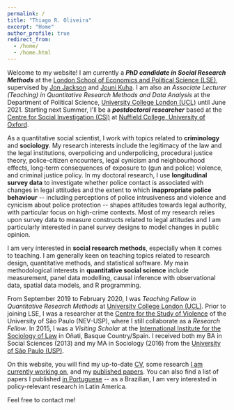 ```yaml
---
permalink: /
title: "Thiago R. Oliveira"
excerpt: "Home"
author_profile: true
redirect_from: 
  - /home/
  - /home.html
---
```


Welcome to my website! I am currently a ***PhD candidate in Social Research Methods*** at the [London School of Economics and Political Science (LSE)](http://www.lse.ac.uk/methodology), supervised by [Jon Jackson](http://www.lse.ac.uk/Methodology/People/Academic-Staff/Jonathan-Jackson/Jonathan-Jackson) and [Jouni Kuha](http://www.lse.ac.uk/Statistics/People/Dr-Jouni-Kuha). I am also an *Associate Lecturer (Teaching) in Quantitative Research Methods and Data Analysis* at the Department of Political Science, [University College London (UCL)](https://www.ucl.ac.uk/political-science/) until June 2021. Starting next Summer, I'll be a ***postdoctoral researcher*** based at the [Centre for Social Investigation (CSI)](http://csi.nuff.ox.ac.uk) at [Nuffield College, University of Oxford](https://www.nuffield.ox.ac.uk).

As a quantitative social scientist, I work with topics related to **criminology** and **sociology**. My research interests include the legitimacy of the law and the legal institutions, overpolicing and underpolicing, procedural justice theory, police-citizen encounters, legal cynicism and neighbourhood effects, long-term consequences of exposure to (gun and police) violence, and criminal justice policy. In my doctoral research, I use **longitudinal survey data** to investigate whether police contact is associated with changes in legal attitudes and the extent to which **inappropriate police behaviour** -- including perceptions of police intrusiveness and violence and cynicism about police protection -- shapes attitudes towards legal authority, with particular focus on high-crime contexts. Most of my research relies upon survey data to measure constructs related to legal attitudes and I am particularly interested in panel survey designs to model changes in public opinion.

I am very interested in **social research methods**, especially when it comes to teaching. I am generally keen on teaching topics related to research design, quantitative methods, and statistical software. My main methodological interests in **quantitative social science** include measurement, panel data modelling, causal inference with observational data, spatial data models, and R programming.

From September 2019 to February 2020, I was *Teaching Fellow in Quantitative Research Methods* at [University College London (UCL)](https://www.ucl.ac.uk/political-science). Prior to joining LSE, I was a researcher at the [Centre for the Study of Violence](http://english.nevusp.org) of the University of São Paulo (NEV-USP), where I still collaborate as a *Research Fellow*. In 2015, I was a *Visiting Scholar* at the [International Institute for the Sociology of Law](http://iisj.net) in Oñati, Basque Country/Spain. I received both my BA in Social Sciences (2013) and my MA in Sociology (2016) from the [University of São Paulo (USP)](https://www.fflch.usp.br/).

On this website, you will find my up-to-date [CV](https://www.thiagoroliveira.com/cv/), some research [I am currently working on](https://www.thiagoroliveira.com/work-in-progress/), and my [published papers](https://www.thiagoroliveira.com/publications_eng/). You can also find a list of papers I published [in Portuguese](https://www.thiagoroliveira.com/publications_pt/) -- as a Brazilian, I am very interested in policy-relevant research in Latin America.

Feel free to contact me!
